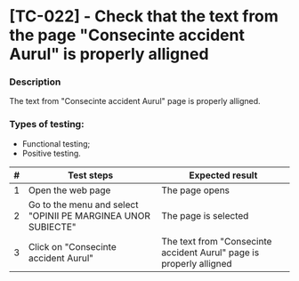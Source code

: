 # **[TC-022] - Check that the text from the page "Consecinte accident Aurul" is properly alligned**

### **Description**

The text from "Consecinte accident Aurul" page is properly alligned.

### **Types of testing:**

- Functional testing;
- Positive testing.

| #   | **Test steps**                                               | **Expected result**                                                 |
| --- | ------------------------------------------------------------ | ------------------------------------------------------------------- |
| 1   | Open the web page                                            | The page opens                                                      |
| 2   | Go to the menu and select "OPINII PE MARGINEA UNOR SUBIECTE" | The page is selected                                                |
| 3   | Click on "Consecinte accident Aurul"                         | The text from "Consecinte accident Aurul" page is properly alligned |

